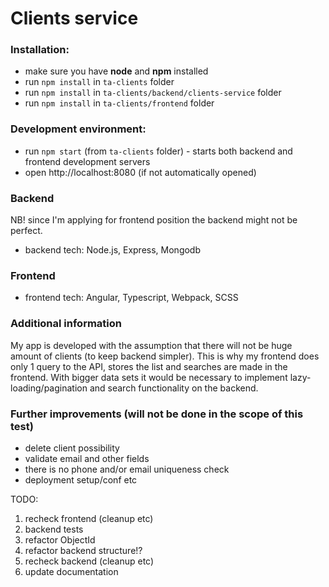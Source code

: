 # Clients service

### Installation:
* make sure you have **node** and **npm** installed
* run `npm install` in `ta-clients` folder
* run `npm install` in `ta-clients/backend/clients-service` folder
* run `npm install` in `ta-clients/frontend` folder

### Development environment:
* run `npm start` (from `ta-clients` folder) - starts both backend and frontend development servers
* open http://localhost:8080 (if not automatically opened)

### Backend
NB! since I'm applying for frontend position the backend might not be perfect.
* backend tech: Node.js, Express, Mongodb

### Frontend
* frontend tech: Angular, Typescript, Webpack, SCSS

### Additional information
My app is developed with the assumption that there will not be huge amount of clients (to keep backend simpler).
This is why my frontend does only 1 query to the API, stores the list and searches are made in the frontend.
With bigger data sets it would be necessary to implement lazy-loading/pagination and search functionality on the backend.

### Further improvements (will not be done in the scope of this test)
* delete client possibility
* validate email and other fields
* there is no phone and/or email uniqueness check
* deployment setup/conf etc


TODO:
1. recheck frontend (cleanup etc)
2. backend tests
3. refactor ObjectId
4. refactor backend structure!?
5. recheck backend (cleanup etc)
6. update documentation